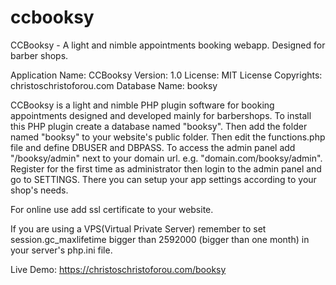# ccbooksy
CCBooksy - A light and nimble appointments booking webapp. Designed for barber shops.

Application Name: CCBooksy
Version: 1.0
License: MIT License
Copyrights: christoschristoforou.com
Database Name: booksy

CCBooksy is a light and nimble PHP plugin software for booking appointments designed and developed mainly for barbershops.
To install this PHP plugin create a database named "booksy". Then add the folder named "booksy" to your website's public folder. Then edit the functions.php file and define DBUSER and DBPASS. 
To access the admin panel add "/booksy/admin" next to your domain url. e.g. "domain.com/booksy/admin".
Register for the first time as administrator then login to the admin panel and go to SETTINGS. There you can setup your app settings according to your shop's needs.

For online use add ssl certificate to your website.

If you are using a VPS(Virtual Private Server) remember to set session.gc_maxlifetime bigger than 2592000 (bigger than one month) in your server's php.ini file. 

Live Demo: https://christoschristoforou.com/booksy
